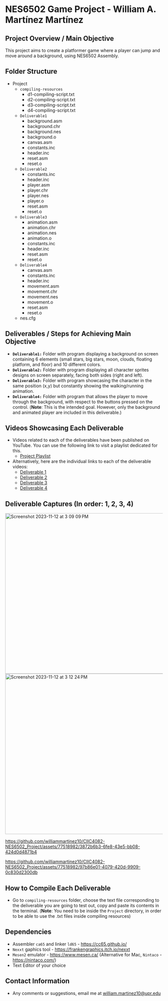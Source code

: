 # NES6502 Game Project - William A. Martínez Martínez


## Project Overview / Main Objective
This project aims to create a platformer game where a player can jump and move around a background, using NES6502 Assembly.

  
## Folder Structure
- Project
  - ```compiling-resources```
    - d1-compiling-script.txt
    - d2-compiling-script.txt
    - d3-compiling-script.txt
    - d4-compiling-script.txt
  - ```Deliverable1```
    - background.asm
    - background.chr
    - background.nes
    - background.o
    - canvas.asm
    - constants.inc
    - header.inc
    - reset.asm
    - reset.o
  - ```Deliverable2```
    - constants.inc
    - header.inc
    - player.asm
    - player.chr
    - player.nes
    - player.o
    - reset.asm
    - reset.o
  - ```Deliverable3```
    - animation.asm
    - animation.chr
    - animation.nes
    - animation.o
    - constants.inc
    - header.inc
    - reset.asm
    - reset.o
  - ```Deliverable4```
    - canvas.asm
    - constants.inc
    - header.inc
    - movement.asm
    - movement.chr
    - movement.nes
    - movement.o
    - reset.asm
    - reset.o
  - nes.cfg

  
## Deliverables / Steps for Achieving Main Objective
- **```Deliverable1:```** Folder with program displaying a background on screen containing 6 elements (small stars, big stars, moon, clouds, floating platform, and floor) and 10 different colors.
- **```Deliverable2:```** Folder with program displaying all character sprites designs on screen separately, facing both sides (right and left).
- **```Deliverable3:```** Folder with program showcasing the character in the same position (x,y) but constantly showing the walking/running animation.
- **```Deliverable4:```** Folder with program that allows the player to move through the background, with respect to the buttons pressed on the control. (**Note**: This is the intended goal. However, only the background and animated player are included in this deliverable.)

  
## Videos Showcasing Each Deliverable
- Videos related to each of the deliverables have been published on YouTube. You can use the following link to visit a playlist dedicated for this.
  - <a href="https://youtube.com/playlist?list=PLCaJpDWLRzoGp6fcWgpsY9xY7E-h9gVbY&si=enK-FdABqvhUVnQI">Project Playlist</a>
- Alternatively, here are the individual links to each of the deliverable videos:
  - <a href="https://youtu.be/yEXSIisJsQg">Deliverable 1</a>
  - <a href="https://youtu.be/1dX8V92HoLM">Deliverable 2</a>
  - <a href="https://youtu.be/GYdMxplBCbw">Deliverable 3</a>
  - <a href="https://youtu.be/HZ_5M0yP_dI">Deliverable 4</a>


## Deliverable Captures (In order: 1, 2, 3, 4)
<img width="512" alt="Screenshot 2023-11-12 at 3 09 09 PM" src="https://github.com/williammartinez10/CIIC4082-NES6502_Project/assets/77518982/1b537434-8fba-4cd5-87c6-9c002dca3efc">

<img width="512" alt="Screenshot 2023-11-12 at 3 12 24 PM" src="https://github.com/williammartinez10/CIIC4082-NES6502_Project/assets/77518982/caec9bca-cb91-44d9-8c0c-15c97243258b">

https://github.com/williammartinez10/CIIC4082-NES6502_Project/assets/77518982/3872b6b3-6fe8-43e5-bb08-424d0d4871b4

https://github.com/williammartinez10/CIIC4082-NES6502_Project/assets/77518982/97b86e01-4079-420d-9909-0c830d2300db


  
## How to Compile Each Deliverable
- Go to ```compiling-resources``` folder, choose the text file corresponding to the deliverable you are going to test out, copy and paste its contents in the terminal. (**Note**: You need to be inside the ```Project``` directory, in order to be able to use the .txt files inside compiling resources)

## Dependencies
- Assembler ```ca65``` and linker ```ld65``` - https://cc65.github.io/
- ```Nexxt``` gaphics tool - https://frankengraphics.itch.io/nexxt
- ```Mesen2``` emulator - https://www.mesen.ca/ (Alternative for Mac, ```Nintaco``` - https://nintaco.com/)
- Text Editor of your choice

## Contact Information
- Any comments or suggestions, email me at william.martinez10@upr.edu


